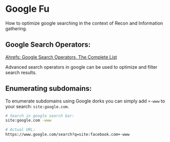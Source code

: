 
# Google Fu
How to optimize google searching in the context of Recon and Information gathering.

## Google Search Operators:
[Ahrefs: Google Search Operators, The Complete List](https://ahrefs.com/blog/google-advanced-search-operators/)

Advanced search operators in google can be used to optimize and filter search results.

## Enumerating subdomains:
To enumerate subdomains using Google dorks you can simply add `+-www` to your search: `site:google.com`.
```bash
# Search in google search bar:
site:google.com -www

# Actual URL:
https://www.google.com/search?q=site:facebook.com+-www
```